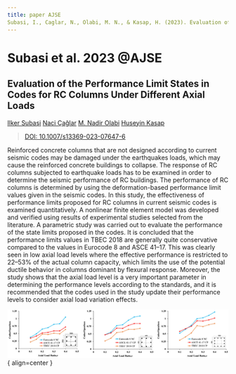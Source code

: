 ```yaml
---
title: paper AJSE
Subasi, I., Caglar, N., Olabi, M. N., & Kasap, H. (2023). Evaluation of the performance limit states in codes for RC columns under different axial loads. Arabian Journal for Science and Engineering, 48(10), 13031–13045.
---
```


Subasi et al. 2023 @AJSE
===

Evaluation of the Performance Limit States in Codes for RC Columns Under Different Axial Loads
---

[Ilker Subaşi](https://scholar.google.com/citations?user=Dw_inioAAAAJ&hl=en)
[Naci Çağlar](https://scholar.google.com/citations?user=FteD3gkAAAAJ&hl=en)
[M. Nadir Olabi](https://scholar.google.com/citations?user=w6WuU8sAAAAJ&hl=en&oi=ao)
[Huseyin Kasap](https://scholar.google.com/citations?user=RwLMUToAAAAJ&hl=en&oi=ao)

> [DOI: 10.1007/s13369-023-07647-6](https://doi.org/10.1007/s13369-023-07647-6)

Reinforced concrete columns that are not designed according to current seismic codes may be damaged under the earthquakes loads, which may cause the reinforced concrete buildings to collapse. The response of RC columns subjected to earthquake loads has to be examined in order to determine the seismic performance of RC buildings. The performance of RC columns is determined by using the deformation-based performance limit values given in the seismic codes. In this study, the effectiveness of performance limits proposed for RC columns in current seismic codes is examined quantitatively. A nonlinear finite element model was developed and verified using results of experimental studies selected from the literature. A parametric study was carried out to evaluate the performance of the state limits proposed in the codes. It is concluded that the performance limits values in TBEC 2018 are generally quite conservative compared to the values in Eurocode 8 and ASCE 41–17. This was clearly seen in low axial load levels where the effective performance is restricted to 22–53% of the actual column capacity, which limits the use of the potential ductile behavior in columns dominant by flexural response. Moreover, the study shows that the axial load level is a very important parameter in determining the performance levels according to the standards, and it is recommended that the codes used in the study update their performance levels to consider axial load variation effects.

![Fig. 13 Collapse prevention performance limit values according to axial load ratio](vx_images/188833004770991.png){ align=center }
